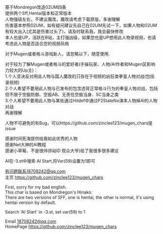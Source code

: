 基于Mondregon改造02UM四条  
提供两个Sff,Hentai版本和正常版本  
人物强级左右，不建议魔改，魔改请考虑下载原版，多谢理解  
伤害基本参照02UM，如有疑问建议先自己在02UM先试一下，如果人物和02UM有较大出入(尤其是伤害过头了)，请及时联系我，我会最快修改  
本人也是UP，活跃在B站，主打强凶级，如果您也是UP想用此人物录视频，也请考虑此人物是否适合您的视频风格  

对于Mugen或者格斗游戏新人，请忽略以下，随意使用.  

对于较为了解Mugen或者格斗的爱好者(手操玩家、人物/AI作者和Mugen区影响力较大的Up主)：  
1.个人坚决反对用此人物与国人魔改的只存在于视频的凶狂类拳皇人物对战(包括录视频)  
2.个人希望不要用此人物与已发布的包含违背正常格斗行为的拳皇人物对战，包括但不限于空振防御、空振AB、无责任空振当身、5C当身之类  
3.个人希望不要用此人物与某些通过Hitdef中通过P2StateNo演本人物掉AI的人物对战  
再谢理解  

人物不可避免的有Bug，可以https://github.com/zinclee123/mugen_chars提issue  

感谢时间死海提供给我如此优秀的人物  
感谢Net大神的AI教程  
感谢小草莓、不是很帅(B站ID 观众大爷)给了我很多很多建议  

AI在-3.st中搜索 AI Start,将Var(59)设置为1即可  

有问题联系18708242@qq.com  
主页 https://github.com/zinclee123/mugen_chars  

First, sorry for my bad english.  
This char is based on Mondregon's Hinako.  
There are two versions of SFF, one is hentai, the other is normal, it's using hentai version by default.  

Search 'AI Start' in -3.st, set var(59) to 1  

Email 18708242@qq.com  
HomePage https://github.com/zinclee123/mugen_chars  
